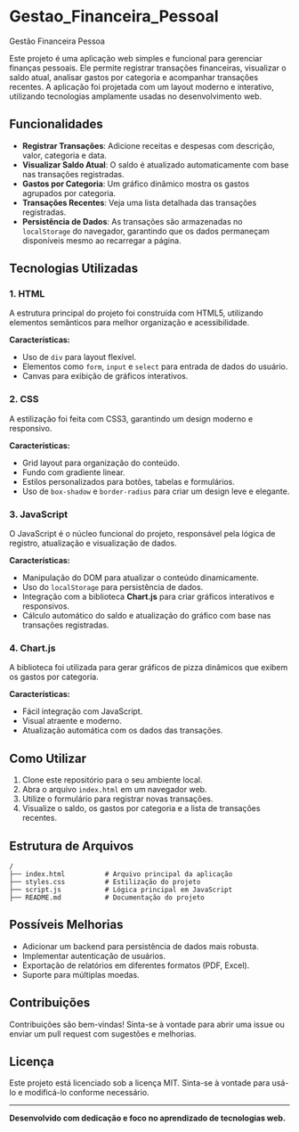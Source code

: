 # Gestao_Financeira_Pessoal
Gestão Financeira Pessoa

Este projeto é uma aplicação web simples e funcional para gerenciar finanças pessoais. Ele permite registrar transações financeiras, visualizar o saldo atual, analisar gastos por categoria e acompanhar transações recentes. A aplicação foi projetada com um layout moderno e interativo, utilizando tecnologias amplamente usadas no desenvolvimento web.

## Funcionalidades
- **Registrar Transações**: Adicione receitas e despesas com descrição, valor, categoria e data.
- **Visualizar Saldo Atual**: O saldo é atualizado automaticamente com base nas transações registradas.
- **Gastos por Categoria**: Um gráfico dinâmico mostra os gastos agrupados por categoria.
- **Transações Recentes**: Veja uma lista detalhada das transações registradas.
- **Persistência de Dados**: As transações são armazenadas no `localStorage` do navegador, garantindo que os dados permaneçam disponíveis mesmo ao recarregar a página.

## Tecnologias Utilizadas

### 1. **HTML**
A estrutura principal do projeto foi construída com HTML5, utilizando elementos semânticos para melhor organização e acessibilidade.

**Características:**
- Uso de `div` para layout flexível.
- Elementos como `form`, `input` e `select` para entrada de dados do usuário.
- Canvas para exibição de gráficos interativos.

### 2. **CSS**
A estilização foi feita com CSS3, garantindo um design moderno e responsivo.

**Características:**
- Grid layout para organização do conteúdo.
- Fundo com gradiente linear.
- Estilos personalizados para botões, tabelas e formulários.
- Uso de `box-shadow` e `border-radius` para criar um design leve e elegante.

### 3. **JavaScript**
O JavaScript é o núcleo funcional do projeto, responsável pela lógica de registro, atualização e visualização de dados.

**Características:**
- Manipulação do DOM para atualizar o conteúdo dinamicamente.
- Uso do `localStorage` para persistência de dados.
- Integração com a biblioteca **Chart.js** para criar gráficos interativos e responsivos.
- Cálculo automático do saldo e atualização do gráfico com base nas transações registradas.

### 4. **Chart.js**
A biblioteca foi utilizada para gerar gráficos de pizza dinâmicos que exibem os gastos por categoria.

**Características:**
- Fácil integração com JavaScript.
- Visual atraente e moderno.
- Atualização automática com os dados das transações.

## Como Utilizar
1. Clone este repositório para o seu ambiente local.
2. Abra o arquivo `index.html` em um navegador web.
3. Utilize o formulário para registrar novas transações.
4. Visualize o saldo, os gastos por categoria e a lista de transações recentes.

## Estrutura de Arquivos
```
/
├── index.html          # Arquivo principal da aplicação
├── styles.css          # Estilização do projeto
├── script.js           # Lógica principal em JavaScript
├── README.md           # Documentação do projeto
```

## Possíveis Melhorias
- Adicionar um backend para persistência de dados mais robusta.
- Implementar autenticação de usuários.
- Exportação de relatórios em diferentes formatos (PDF, Excel).
- Suporte para múltiplas moedas.

## Contribuições
Contribuições são bem-vindas! Sinta-se à vontade para abrir uma issue ou enviar um pull request com sugestões e melhorias.

## Licença
Este projeto está licenciado sob a licença MIT. Sinta-se à vontade para usá-lo e modificá-lo conforme necessário.

---
**Desenvolvido com dedicação e foco no aprendizado de tecnologias web.**

